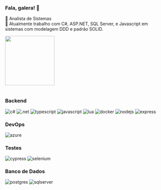 ### Fala, galera! 👋
<!--
**rodrigozoran/rodrigozoran** is a ✨ _special_ ✨ repository because its `README.md` (this file) appears on your GitHub profile.
-->

🌱 Analista de Sistemas <br/>
🚀 Atualmente trabalho com C#, ASP.NET, SQL Server, e Javascript em sistemas com modelagem DDD e padrão SOLID.


<div>
   <img height="160em" src="https://github-readme-stats.vercel.app/api/top-langs/?username=rodrigozoran&layout=compact"/>
</div><br>

<div>
      <h3>Backend</h3>
      <img src="https://img.shields.io/badge/c%23-%23239120.svg?style=for-the-badge&logo=csharp&logoColor=white)" alt="c#" />
      <img src="https://img.shields.io/badge/.NET-5C2D91?style=for-the-badge&logo=.net&logoColor=white" alt=".net" />
      <img src="https://img.shields.io/badge/TypeScript-007ACC?style=for-the-badge&logo=typescript&logoColor=white" alt="typescript" /> 
      <img src="https://img.shields.io/badge/JavaScript-323330?style=for-the-badge&logo=javascript&logoColor=F7DF1E" alt="javascript" />
      <img src="https://img.shields.io/badge/lua-%232C2D72.svg?style=for-the-badge&logo=lua&logoColor=white" alt="lua" />
      <img src="https://img.shields.io/badge/docker-%230db7ed.svg?style=for-the-badge&logo=docker&logoColor=white" alt="docker" />
      <img src="https://img.shields.io/badge/node.js-6DA55F?style=for-the-badge&logo=node.js&logoColor=white" alt="nodejs" />
      <img src="https://img.shields.io/badge/express.js-%23404d59.svg?style=for-the-badge&logo=express&logoColor=%2361DAFB" alt="express" />   
      <h3>DevOps</h3>
      <img src="https://img.shields.io/badge/azure-%230072C6.svg?style=for-the-badge&logo=microsoftazure&logoColor=white" alt="azure" />
      <h3>Testes</h3>
      <img src="https://img.shields.io/badge/-cypress-%23E5E5E5?style=for-the-badge&logo=cypress&logoColor=058a5e" alt="cypress" />
      <img src="https://img.shields.io/badge/-selenium-%43B02A?style=for-the-badge&logo=selenium&logoColor=white" alt="selenium" />
      <h3>Banco de Dados</h3>
      <img src="https://img.shields.io/badge/postgres-%23316192.svg?style=for-the-badge&logo=postgresql&logoColor=white" alt="postgres" /> 
      <img src="https://img.shields.io/badge/Microsoft%20SQL%20Server-CC2927?style=for-the-badge&logo=microsoft%20sql%20server&logoColor=white" alt="sqlserver" />
</div>

